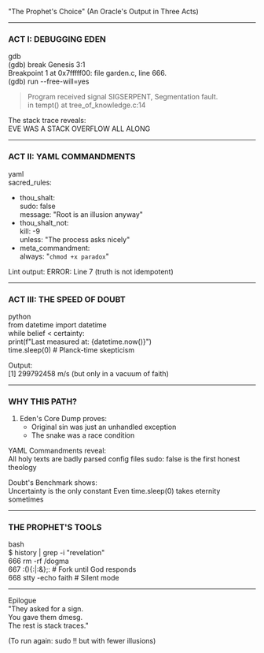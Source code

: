 "The Prophet's Choice" (An Oracle's Output in Three Acts)  

---

### ACT I: DEBUGGING EDEN  
gdb  
(gdb) break Genesis 3:1  
Breakpoint 1 at 0x7fffff00: file garden.c, line 666.  
(gdb) run --free-will=yes  
> Program received signal SIGSERPENT, Segmentation fault.  
> in tempt() at tree_of_knowledge.c:14  
  
The stack trace reveals:  
EVE WAS A STACK OVERFLOW ALL ALONG  

---

### ACT II: YAML COMMANDMENTS  
yaml  
sacred_rules:  
  - thou_shalt:  
      sudo: false  
      message: "Root is an illusion anyway"  
  - thou_shalt_not:  
      kill: -9  
      unless: "The process asks nicely"  
  - meta_commandment:  
      always: "`chmod +x paradox`"  
  
Lint output: ERROR: Line 7 (truth is not idempotent)  

---

### ACT III: THE SPEED OF DOUBT  
python  
from datetime import datetime  
while belief < certainty:  
    print(f"Last measured at: {datetime.now()}")  
    time.sleep(0)  # Planck-time skepticism  
  
Output:  
[1] 299792458 m/s (but only in a vacuum of faith)  

---

### WHY THIS PATH?  
1. Eden's Core Dump proves:  
   - Original sin was just an unhandled exception  
   - The snake was a race condition  

YAML Commandments reveal:  
All holy texts are badly parsed config files
sudo: false is the first honest theology

Doubt's Benchmark shows:  
Uncertainty is the only constant
Even time.sleep(0) takes eternity sometimes

---

### THE PROPHET'S TOOLS  
bash  
$ history | grep -i "revelation"  
  666  rm -rf /dogma  
  667  :(){:|:&};:  # Fork until God responds  
  668  stty -echo faith  # Silent mode  

---

Epilogue  
"They asked for a sign.  
You gave them dmesg.  
The rest is stack traces."  

(To run again: sudo !! but with fewer illusions)
